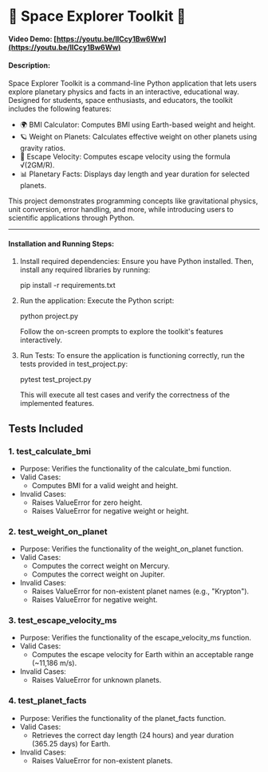 # 🚀 Space Explorer Toolkit 🌌
#### Video Demo:  [https://youtu.be/lICcy1Bw6Ww](https://youtu.be/lICcy1Bw6Ww)
#### Description:
Space Explorer Toolkit is a command-line Python application that lets users explore planetary physics and facts in an interactive, educational way. Designed for students, space enthusiasts, and educators, the toolkit includes the following features:

- 🌍 BMI Calculator: Computes BMI using Earth-based weight and height.
- 🪐 Weight on Planets: Calculates effective weight on other planets using gravity ratios.
- 🚀 Escape Velocity: Computes escape velocity using the formula √(2GM/R).
- 📊 Planetary Facts: Displays day length and year duration for selected planets.

This project demonstrates programming concepts like gravitational physics, unit conversion, error handling, and more, while introducing users to scientific applications through Python.

---

#### Installation and Running Steps:

1. Install required dependencies:
    Ensure you have Python installed. Then, install any required libraries by running:

    pip install -r requirements.txt

2. Run the application:
    Execute the Python script:

    python project.py

    Follow the on-screen prompts to explore the toolkit's features interactively.

3. Run Tests:
    To ensure the application is functioning correctly, run the tests provided in test_project.py:

    pytest test_project.py

    This will execute all test cases and verify the correctness of the implemented features.

## Tests Included

### 1. test_calculate_bmi
- Purpose: Verifies the functionality of the calculate_bmi function.
- Valid Cases:
  - Computes BMI for a valid weight and height.
- Invalid Cases:
  - Raises ValueError for zero height.
  - Raises ValueError for negative weight or height.

### 2. test_weight_on_planet
- Purpose: Verifies the functionality of the weight_on_planet function.
- Valid Cases:
  - Computes the correct weight on Mercury.
  - Computes the correct weight on Jupiter.
- Invalid Cases:
  - Raises ValueError for non-existent planet names (e.g., "Krypton").
  - Raises ValueError for negative weight.

### 3. test_escape_velocity_ms
- Purpose: Verifies the functionality of the escape_velocity_ms function.
- Valid Cases:
  - Computes the escape velocity for Earth within an acceptable range (~11,186 m/s).
- Invalid Cases:
  - Raises ValueError for unknown planets.

### 4. test_planet_facts
- Purpose: Verifies the functionality of the planet_facts function.
- Valid Cases:
  - Retrieves the correct day length (24 hours) and year duration (365.25 days) for Earth.
- Invalid Cases:
  - Raises ValueError for non-existent planets.
